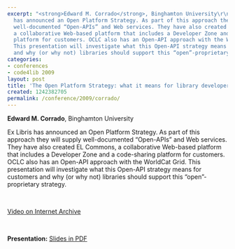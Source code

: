 ```yaml
---
excerpt: "<strong>Edward M. Corrado</strong>, Binghamton University\r\n\r\nEx Libris
  has announced an Open Platform Strategy. As part of this approach they will supply
  well-documented “Open-APIs” and Web services. They have also created EL Commons,
  a collaborative Web-based platform that includes a Developer Zone and a code-sharing
  platform for customers. OCLC also has an Open-API approach with the WorldCat Grid.
  This presentation will investigate what this Open-API strategy means for customers
  and why (or why not) libraries should support this “open”-proprietary strategy.\r\n<p>&nbsp;</p>"
categories:
- conferences
- code4lib 2009
layout: post
title: 'The Open Platform Strategy: what it means for library developers'
created: 1242382705
permalink: /conference/2009/corrado/
---
```

<strong>Edward M. Corrado</strong>, Binghamton University

Ex Libris has announced an Open Platform Strategy. As part of this approach they will supply well-documented “Open-APIs” and Web services. They have also created EL Commons, a collaborative Web-based platform that includes a Developer Zone and a code-sharing platform for customers. OCLC also has an Open-API approach with the WorldCat Grid. This presentation will investigate what this Open-API strategy means for customers and why (or why not) libraries should support this “open”-proprietary strategy.

<p>&nbsp;</p>

<a href="http://www.archive.org/details/Code4lib2009TheOpenPlatformStrategyWhatItMeansForLibraryDevelopers">Video on Internet Archive</a>

<p>&nbsp;</p>

<strong>Presentation:</strong>
<a href="http://code4lib.org/files/ecorrado-c4l09.pdf" target="_blank">Slides in PDF</a>
